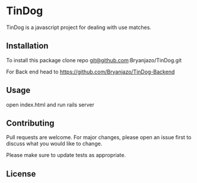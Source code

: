 # TinDog

TinDog is a javascript project for dealing with use matches.

## Installation

To install this package clone repo git@github.com:Bryanjazo/TinDog.git

For Back end head to https://github.com/Bryanjazo/TinDog-Backend


## Usage

open index.html and run rails server

## Contributing
Pull requests are welcome. For major changes, please open an issue first to discuss what you would like to change.

Please make sure to update tests as appropriate.

## License
